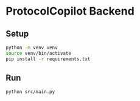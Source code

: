 # ProtocolCopilot Backend

## Setup
```bash
python -m venv venv
source venv/bin/activate  
pip install -r requirements.txt
```

## Run
```bash
python src/main.py
```
